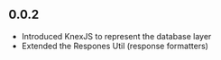 ## 0.0.2

* Introduced KnexJS to represent the database layer
* Extended the Respones Util (response formatters)